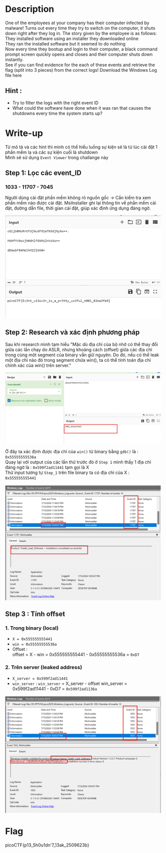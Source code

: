 
# Description

One of the employees at your company has their computer infected by malware! Turns out every time they try to switch on the computer, it shuts down right after they log in. The story given by the employee is as follows:  
They installed software using an installer they downloaded online  
They ran the installed software but it seemed to do nothing  
Now every time they bootup and login to their computer, a black command prompt screen quickly opens and closes and their computer shuts down instantly.  
See if you can find evidence for the each of these events and retrieve the flag (split into 3 pieces) from the correct logs!
Download the Windows Log file here  
## Hint :   
  - Try to filter the logs with the right event ID    
  - What could the software have done when it was ran that causes the shutdowns every time the system starts up?  

# Write-up

Từ mô tả và các hint thì mình có thể hiểu luồng sự kiện sẽ là từ lúc cài đặt 1 phần mềm lạ và các sự kiện cuối là shutdown  
Mình sẽ sử dụng `Event Viewer` trong challange này 

## Step 1: Lọc các event_ID

### 1033 - 11707 - 7045

Người dùng cài đặt phần mềm không rõ nguồn gốc → Cần kiểm tra xem phần mềm nào được cài đặt.
MsiInstaller ghi lại thông tin về phần mềm cài đặt, đường dẫn file, thời gian cài đặt, giúp xác định ứng dụng đáng ngờ. 

![Image 2](image.png)

## Step 2: Research và xác định phương pháp

Sau khi research mình tạm hiểu "Mặc dù địa chỉ của bộ nhớ có thể thay đổi giữa các lần chạy do ASLR, nhưng  khoảng cách (offset) giữa các địa chỉ trong cùng một segment của binary vẫn giữ nguyên. Do đó, nếu có thể leak một địa chỉ nào đó trong segment chứa win(), ta có thể tính toán địa chỉ chính xác của win() trên server."      

![Image 3](image3.png)

Ở đây ta xác định được địa chỉ của `win()` từ binary bằng `gdb()` là : `0x55555555536a`  
Quay lại với output của các lần thử trước đó ở `Step 1` mình thấy 1 địa chỉ đáng ngờ là : `0x599f2ad11441` tạm gọi là X  
Thử input tương tự `Step_1` trên file binary ta có địa chỉ của X : `0x555555555441`  

![Image 3](image4.png)
## Step 3 : Tính offset 

### 1. Trong binary (local)
- `X = 0x555555555441`
- `win = 0x55555555536a`
- Offset :  
      offset = X - win = 0x555555555441 - 0x55555555536a = `0xD7`
### 2. Trên server (leaked address)
- `X_server = 0x599f2ad11441`
- `win_server` : 
      `win_server` = X_server - offset win_server = 0x599f2ad11441 - 0xD7 = `0x599f2ad1136a`

![Image 3](image5.png)
# Flag
picoCTF{p13_5h0u1dn'7_13ak_2509623b}


